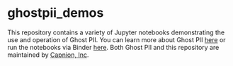 # ghostpii_demos
This repository contains a variety of Jupyter notebooks demonstrating the use and operation of Ghost PII.  You can learn more about Ghost PII [here](https://github.com/capnion/ghostpii_client) or run the notebooks via Binder [here](https://mybinder.org/v2/gh/capnion/ghostpii_demos/main).  Both Ghost PII and this repository are maintained by [Capnion, Inc](https://www.capnion.com).
